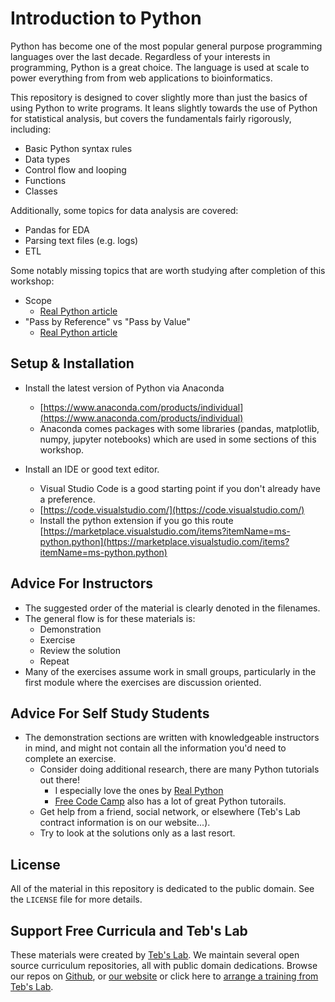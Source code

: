# Introduction to Python

Python has become one of the most popular general purpose programming languages over the last decade. Regardless of your interests in programming, Python is a great choice. The language is used at scale to power everything from from web applications to bioinformatics.

This repository is designed to cover slightly more than just the basics of using Python to write programs. It leans slightly towards the use of Python for statistical analysis, but covers the fundamentals fairly rigorously, including:

* Basic Python syntax rules
* Data types
* Control flow and looping
* Functions
* Classes

Additionally, some topics for data analysis are covered:

* Pandas for EDA
* Parsing text files (e.g. logs)
* ETL

Some notably missing topics that are worth studying after completion of this workshop:

* Scope
    * [Real Python article](https://realpython.com/python-scope-legb-rule/)
* "Pass by Reference" vs "Pass by Value"
    * [Real Python article](https://realpython.com/python-pass-by-reference/)

## Setup & Installation

* Install the latest version of Python via Anaconda
    * [https://www.anaconda.com/products/individual](https://www.anaconda.com/products/individual)
    * Anaconda comes packages with some libraries (pandas, matplotlib, numpy, jupyter notebooks) which are used in some sections of this workshop.

* Install an IDE or good text editor.
    * Visual Studio Code is a good starting point if you don't already have a preference.
    * [https://code.visualstudio.com/](https://code.visualstudio.com/)
    * Install the python extension if you go this route [https://marketplace.visualstudio.com/items?itemName=ms-python.python](https://marketplace.visualstudio.com/items?itemName=ms-python.python)

## Advice For Instructors

* The suggested order of the material is clearly denoted in the filenames.
* The general flow is for these materials is:
    * Demonstration 
    * Exercise
    * Review the solution
    * Repeat
* Many of the exercises assume work in small groups, particularly in the first module where the exercises are discussion oriented.

## Advice For Self Study Students

* The demonstration sections are written with knowledgeable instructors in mind, and might not contain all the information you'd need to complete an exercise.
    * Consider doing additional research, there are many Python tutorials out there!
        * I especially love the ones by [Real Python](https://realpython.com/)
        * [Free Code Camp](https://www.freecodecamp.org/news/tag/python/) also has a lot of great Python tutorails.
    * Get help from a friend, social network, or elsewhere (Teb's Lab contract information is on our website...).
    * Try to look at the solutions only as a last resort.

## License

All of the material in this repository is dedicated to the public domain. See the `LICENSE` file for more details.

## Support Free Curricula and Teb's Lab

These materials were created by [Teb's Lab](https://tebs-lab.com). We maintain several open source curriculum repositories, all with public domain dedications. Browse our repos on [Github](https://github.com/Tebs-Lab/), or [our website](https://www.tebs-lab.com/education) or click here to [arrange a training from Teb's Lab](https://www.tebs-lab.com/contracting).
